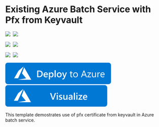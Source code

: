 # Existing Azure Batch Service with Pfx from Keyvault

<IMG SRC="https://azurequickstartsservice.blob.core.windows.net/badges/101-batch-with-keyvault-pfx-password/PublicLastTestDate.svg" />&nbsp;
<IMG SRC="https://azurequickstartsservice.blob.core.windows.net/badges/101-batch-with-keyvault-pfx-password/PublicDeployment.svg" />&nbsp;

<IMG SRC="https://azurequickstartsservice.blob.core.windows.net/badges/101-batch-with-keyvault-pfx-password/FairfaxLastTestDate.svg" />&nbsp;
<IMG SRC="https://azurequickstartsservice.blob.core.windows.net/badges/101-batch-with-keyvault-pfx-password/FairfaxDeployment.svg" />&nbsp;

<IMG SRC="https://azurequickstartsservice.blob.core.windows.net/badges/101-batch-with-keyvault-pfx-password/BestPracticeResult.svg" />&nbsp;
<IMG SRC="https://azurequickstartsservice.blob.core.windows.net/badges/101-batch-with-keyvault-pfx-password/CredScanResult.svg" />&nbsp;

<a href="https://portal.azure.com/#create/Microsoft.Template/uri/https%3A%2F%2Fraw.githubusercontent.com%2Fazure%2Fazure-quickstart-templates%2Fmaster%2F101-batch-with-keyvault-pfx-password%2Fazuredeploy.json" target="_blank">
    <img src="https://raw.githubusercontent.com/Azure/azure-quickstart-templates/master/1-CONTRIBUTION-GUIDE/images/deploytoazure.svg?sanitize=true" />
</a>
<a href="http://armviz.io/#/?load=https%3A%2F%2Fraw.githubusercontent.com%2FAzure%2Fazure-quickstart-templates%2Fmaster%2F101-batch-with-keyvault-pfx-password%2Fazuredeploy.json" target="_blank">
    <img src="https://raw.githubusercontent.com/Azure/azure-quickstart-templates/master/1-CONTRIBUTION-GUIDE/images/visualizebutton.svg?sanitize=true" />
</a>

This template demostrates use of pfx certificate from keyvault in Azure batch service.
